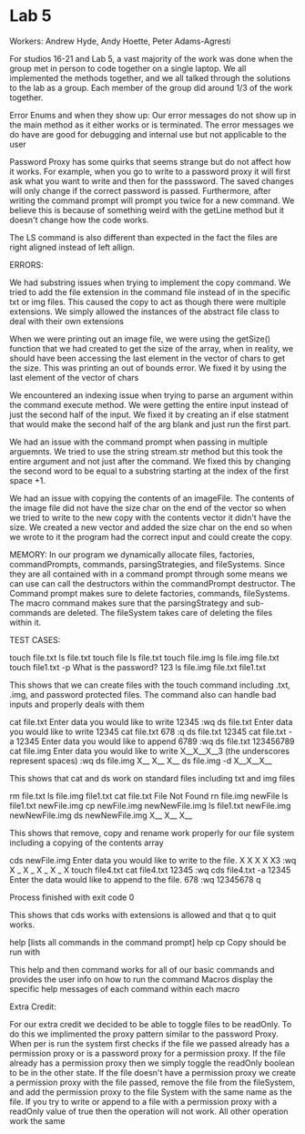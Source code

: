 # Lab 5
Workers: Andrew Hyde, Andy Hoette, Peter Adams-Agresti

For studios 16-21 and Lab 5, a vast majority of the work was done when the group met in person to code together on a single laptop.
We all implemented the methods together, and we all talked through the solutions to the lab as a
group. Each member of the group did around 1/3 of the work together.

Error Enums and when they show up:
Our error messages do not show up in the main method as it either works or is terminated. The error messages we do have 
are good for debugging and internal use but not applicable to the user 

Password Proxy has some quirks that seems strange but do not affect how it works. For example, when you go to write
to a password proxy it will first ask what you want to write and then for the passsword. The saved changes will only
change if the correct password is passed. Furthermore, after writing the command prompt will prompt you twice for a
new command. We believe this is because of something weird with the getLine method but it doesn't change how the code
works.

The LS command is also different than expected in the fact the files are right aligned instead of left allign.

ERRORS:

We had substring issues when trying to implement the copy command. We tried to add the file extension
in the command file instead of in the specific txt or img files. This caused the copy to act as though
there were multiple extensions. We simply allowed the instances of the abstract file class to deal with 
their own extensions

When we were printing out an image file, we were using the getSize() function that we had created to get 
the size of the array, when in reality, we should have been accessing the last element in the vector of chars
to get the size. This was printing an out of bounds error. We fixed it by using the last element of the vector of chars

We encountered an indexing issue when trying to parse an argument within the command execute method. We were getting the entire input
instead of just the second half of the input. We fixed it by creating an if else statment that would make the second half of 
the arg blank and just run the first part. 

We had an issue with the command prompt when passing in multiple arguemnts. We tried to use the string stream.str method 
but this took the entire argument and not just after the command. We fixed this by changing the second word to be equal to a 
substring starting at the index of the first space +1. 

We had an issue with copying the contents of an imageFile. The contents of the image file did not have the size char on the
end of the vector so when we tried to write to the new copy with the contents vector it didn't have the size. 
We created a new vector and added the size char on the end so when we wrote to it the program had the correct input and could
create the copy. 

MEMORY:
In our program we dynamically allocate files, factories, commandPrompts, commands, parsingStrategies, and fileSystems.
Since they are all contained with in a command prompt through some means we can use can call the destructors within
the commandPrompt destructor. The Command prompt makes sure to delete factories, commands, fileSystems. The macro
command makes sure that the parsingStrategy and sub-commands are deleted. The fileSystem takes care of deleting the
files within it.

TEST CASES:

touch file.txt
ls
file.txt
touch file
ls
file.txt
touch file.img
ls
file.img     file.txt
touch file1.txt -p
What is the password?
123
ls
file.img     file.txt
file1.txt

This shows that we can create files with the touch command including .txt, .img, and password protected files.
The command also can handle bad inputs and properly deals with them

cat file.txt
Enter data you would like to write
12345
:wq
ds file.txt
Enter data you would like to write
12345
cat file.txt
678
:q
ds file.txt
12345
cat file.txt -a
12345
Enter data you would like to append
6789
:wq
ds file.txt
123456789
cat file.img
Enter data you would like to write
X__X__X__3 (the underscores represent spaces)
:wq
ds file.img
X__
X__
X__
ds file.img -d
X__X__X__

This shows that cat and ds work on standard files including txt and img files

rm file.txt
ls
file.img file1.txt
cat file.txt
File Not Found
rn file.img newFile
ls
file1.txt newFile.img
cp newFile.img newNewFile.img
ls
file1.txt newFile.img
newNewFile.img
ds newNewFile.img
X__
X__
X__

This shows that remove, copy and rename work properly for our file system including a copying of the contents array

cds newFile.img
Enter data you would like to write to the file.
X X X X X3
:wq
X _ X
_ X _
X _ X
touch file4.txt
cat file4.txt
12345
:wq
cds file4.txt -a
12345
Enter the data would like to append to the file.
678
:wq
12345678
q

Process finished with exit code 0

This shows that cds works with extensions is allowed and that q to quit works.

help
\[lists all commands in the command prompt\]
help cp
Copy should be run with <fileYouWantCopied> <newName>

This help and then command works for all of our basic commands and provides the user info on how to run the command
Macros display the specific help messages of each command within each macro

Extra Credit:

For our extra credit we decided to be able to toggle files to be readOnly. To do this we implimented the proxy pattern
similar to the password Proxy. When per <fileName> is run the system first checks if the file we passed already has
a permission proxy or is a password proxy for a permission proxy. If the file already has a permission proxy then we
simply toggle the readOnly boolean to be in the other state. If the file doesn't have a permission proxy we create
a permission proxy with the file passed, remove the file from the fileSystem, and add the permission proxy to the file
System with the same name as the file. If you try to write or append to a file with a permission proxy with a
readOnly value of true then the operation will not work. All other operation work the same


